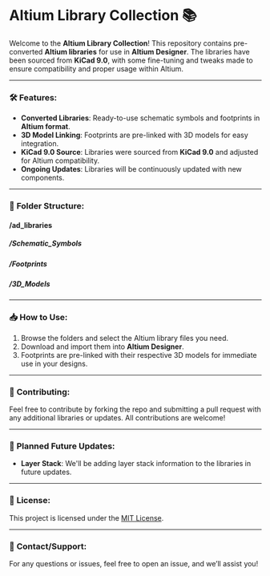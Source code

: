 # Altium Library Collection 📚

Welcome to the **Altium Library Collection**! This repository contains pre-converted **Altium libraries** for use in **Altium Designer**. The libraries have been sourced from **KiCad 9.0**, with some fine-tuning and tweaks made to ensure compatibility and proper usage within Altium.

---

### 🛠️ **Features:**
- **Converted Libraries**: Ready-to-use schematic symbols and footprints in **Altium format**.
- **3D Model Linking**: Footprints are pre-linked with 3D models for easy integration.
- **KiCad 9.0 Source**: Libraries were sourced from **KiCad 9.0** and adjusted for Altium compatibility.
- **Ongoing Updates**: Libraries will be continuously updated with new components.

---

### 📂 **Folder Structure:**

#### /ad_libraries
##### /Schematic_Symbols
##### /Footprints
##### /3D_Models

---

### 📥 **How to Use:**
1. Browse the folders and select the Altium library files you need.
2. Download and import them into **Altium Designer**.
3. Footprints are pre-linked with their respective 3D models for immediate use in your designs.

---

### 🤝 **Contributing:**
Feel free to contribute by forking the repo and submitting a pull request with any additional libraries or updates. All contributions are welcome!

---

### 📅 **Planned Future Updates:**
- **Layer Stack**: We'll be adding layer stack information to the libraries in future updates.

---

### 📜 **License:**
This project is licensed under the [MIT License](LICENSE).

---

### 💬 **Contact/Support:**
For any questions or issues, feel free to open an issue, and we’ll assist you!
